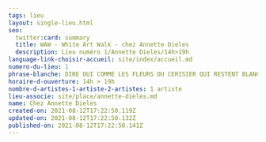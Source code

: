 ```yaml
---
tags: lieu
layout: single-lieu.html
seo:
  twitter:card: summary
  title: WAW - White Art Walk - chez Annette Dieles
  description: Lieu numéro 1/Annette Dieles/14h>19h
language-link-choisir-accueil: site/index/accueil.md
numero-du-lieu: 1
phrase-blanche: DIRE OUI COMME LES FLEURS DU CERISIER QUI RESTENT BLANCHES DANS LA NUIT
horaire-d-ouverture: 14h > 19h
nombre-d-artistes-1-artiste-2-artistes: 1 artiste
lieu-associe: site/place/annette-dieles.md
name: Chez Annette Dieles
created-on: 2021-08-12T17:22:50.119Z
updated-on: 2021-08-12T17:22:50.132Z
published-on: 2021-08-12T17:22:50.141Z
---
```

